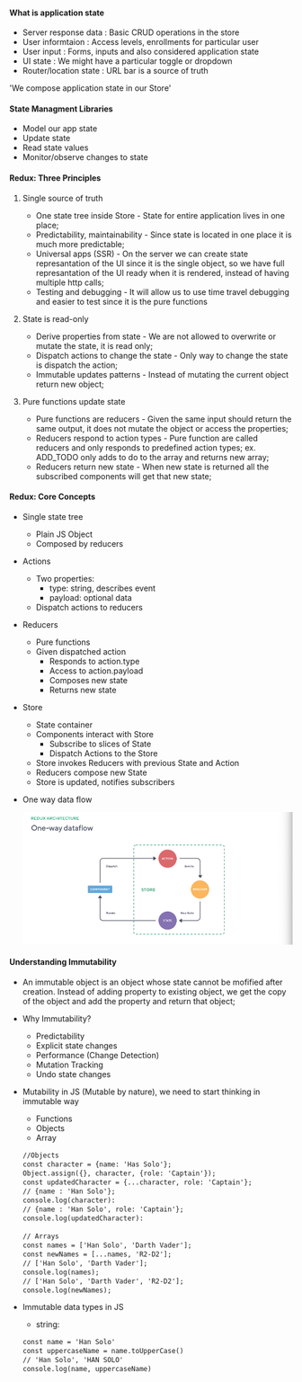 
#### What is application state
  * Server response data : Basic CRUD operations in the store
  * User informtaion : Access levels, enrollments for particular user
  * User input : Forms, inputs and also considered application state
  * UI state : We might have a particular toggle or dropdown 
  * Router/location state : URL bar is a source of truth


  'We compose application state in our Store'

#### State Managment Libraries 
  * Model our app state
  * Update state
  * Read state values 
  * Monitor/observe changes to state

#### Redux: Three Principles
1. Single source of truth
    * One state tree inside Store - State for entire application lives in one place;
    * Predictability, maintainability - Since state is located in one place it is much more predictable;
    * Universal apps (SSR) - On the server we can create state represantation of the UI since it is the single object, so we have full represantation of the UI ready when it is rendered, instead of having multiple http calls;
    * Testing and debugging - It will allow us to use time travel debugging and easier to test since it is the pure functions

2. State is read-only
    * Derive properties from state - We are not allowed to overwrite or mutate the state, it is read only;
    * Dispatch actions to change the state - Only way to change the state is dispatch the action;
    * Immutable updates patterns - Instead of mutating the current object return new object;

3. Pure functions update state
    * Pure functions are reducers - Given the same input should return the same output, it does not mutate the object or access the properties;
    * Reducers respond to action types - Pure function are called reducers and only responds to predefined action types; ex. ADD_TODO only adds to do to the array and returns new array;
    * Reducers return new state - When new state is returned all the subscribed components will get that new state;

#### Redux: Core Concepts
 * Single state tree 
    - Plain JS Object
    - Composed by reducers

 * Actions
    - Two properties: 
      * type: string, describes event
      * payload: optional data
    - Dispatch actions to reducers

 * Reducers
    - Pure functions
    - Given dispatched action
      * Responds to action.type
      * Access to action.payload
      * Composes new state
      * Returns new state

 * Store
    - State container
    - Components interact with Store
      * Subscribe to slices of State
      * Dispatch Actions to the Store
    - Store invokes Reducers with previous State and Action
    - Reducers compose new State 
    - Store is updated, notifies subscribers

 * One way data flow

    ![alt text](./assets/OneWayDF.png)

#### Understanding Immutability
  * An immutable object is an object whose state cannot be mofified after creation. Instead of adding property to existing object, we get the copy of the object and add the property and return that object;

  * Why Immutability?
    - Predictability
    - Explicit state changes
    - Performance (Change Detection)
    - Mutation Tracking
    - Undo state changes

  * Mutability in JS (Mutable by nature), we need to start thinking in immutable way
    - Functions
    - Objects
    - Array

    ```
    //Objects
    const character = {name: 'Has Solo'};
    Object.assign({}, character, {role: 'Captain'});
    const updatedCharacter = {...character, role: 'Captain'};
    // {name : 'Han Solo'};
    console.log(character):
    // {name : 'Han Solo', role: 'Captain'};
    console.log(updatedCharacter):

    // Arrays
    const names = ['Han Solo', 'Darth Vader'];
    const newNames = [...names, 'R2-D2'];
    // ['Han Solo', 'Darth Vader'];
    console.log(names);
    // ['Han Solo', 'Darth Vader', 'R2-D2'];
    console.log(newNames);
    ```
  * Immutable data types in JS
    - string: 
    ```
    const name = 'Han Solo'
    const uppercaseName = name.toUpperCase()
    // 'Han Solo', 'HAN SOLO'
    console.log(name, uppercaseName)
    ```



